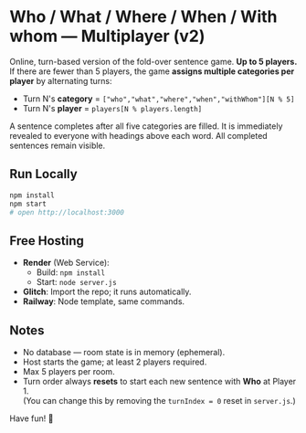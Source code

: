 # Who / What / Where / When / With whom — Multiplayer (v2)

Online, turn-based version of the fold-over sentence game. **Up to 5 players.**  
If there are fewer than 5 players, the game **assigns multiple categories per player** by alternating turns:
- Turn N's **category** = `["who","what","where","when","withWhom"][N % 5]`
- Turn N's **player**   = `players[N % players.length]`

A sentence completes after all five categories are filled. It is immediately revealed to everyone with headings above each word. All completed sentences remain visible.

## Run Locally
```bash
npm install
npm start
# open http://localhost:3000
```

## Free Hosting
- **Render** (Web Service):  
  - Build: `npm install`  
  - Start: `node server.js`
- **Glitch**: Import the repo; it runs automatically.
- **Railway**: Node template, same commands.

## Notes
- No database — room state is in memory (ephemeral).
- Host starts the game; at least 2 players required.
- Max 5 players per room.
- Turn order always **resets** to start each new sentence with **Who** at Player 1.  
  (You can change this by removing the `turnIndex = 0` reset in `server.js`.)

Have fun! 🎉
